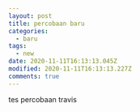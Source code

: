 ```yaml
---
layout: post
title: percobaan baru
categories:
  - baru
tags:
  - new
date: 2020-11-11T16:13:13.045Z
modified: 2020-11-11T16:13:13.227Z
comments: true
---
```

tes percobaan travis